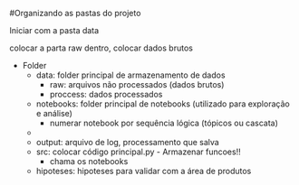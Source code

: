 #Organizando as pastas do projeto

Iniciar com a pasta data

colocar a parta raw dentro, colocar dados brutos

- Folder
    - data: folder principal de armazenamento de dados
        - raw: arquivos não processados (dados brutos)
        - proccess: dados processados
    - notebooks: folder principal de notebooks (utilizado para exploração e análise)
        - numerar notebook por sequência lógica (tópicos ou cascata)
    -
    - output: arquivo de log, processamento que salva
    - src: colocar código principal.py - Armazenar funcoes!!
        - chama os notebooks
    - hipoteses: hipoteses para validar com a área de produtos
